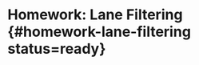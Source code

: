 # Homework: Lane Filtering {#homework-lane-filtering status=ready}

<div class='requirements' markdown='1'>

</div>

